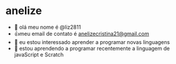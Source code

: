 # anelize
- 👋 olá meu nome é @liz2811
- :+1:meu email de contato é anelizecristina21@gmail.com
- 👀 eu estou interessado aprender a programar novas linguagens
- 🌱 estou aprendendo a programar recentemente a linguagem de javaScript e Scratch



